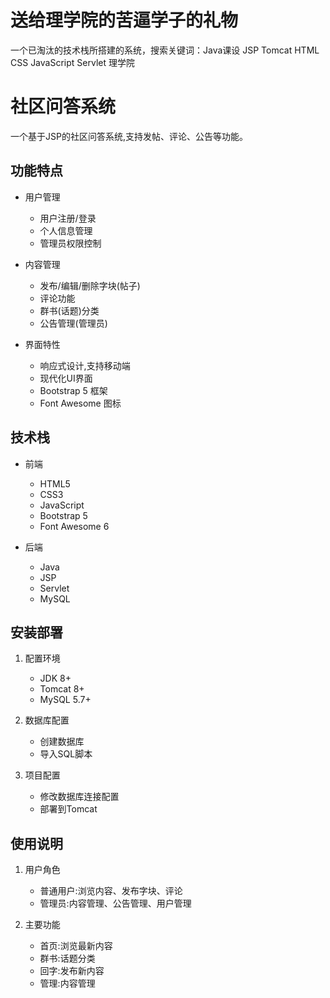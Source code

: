 # 送给理学院的苦逼学子的礼物
一个已淘汰的技术栈所搭建的系统，搜索关键词：Java课设 JSP Tomcat HTML CSS JavaScript Servlet 理学院

# 社区问答系统

一个基于JSP的社区问答系统,支持发帖、评论、公告等功能。

## 功能特点

- 用户管理
  - 用户注册/登录
  - 个人信息管理
  - 管理员权限控制

- 内容管理
  - 发布/编辑/删除字块(帖子)
  - 评论功能
  - 群书(话题)分类
  - 公告管理(管理员)

- 界面特性
  - 响应式设计,支持移动端
  - 现代化UI界面
  - Bootstrap 5 框架
  - Font Awesome 图标

## 技术栈

- 前端
  - HTML5
  - CSS3
  - JavaScript
  - Bootstrap 5
  - Font Awesome 6

- 后端
  - Java
  - JSP
  - Servlet
  - MySQL

## 安装部署

1. 配置环境
   - JDK 8+
   - Tomcat 8+
   - MySQL 5.7+

2. 数据库配置
   - 创建数据库
   - 导入SQL脚本

3. 项目配置
   - 修改数据库连接配置
   - 部署到Tomcat

## 使用说明

1. 用户角色
   - 普通用户:浏览内容、发布字块、评论
   - 管理员:内容管理、公告管理、用户管理

2. 主要功能
   - 首页:浏览最新内容
   - 群书:话题分类
   - 回字:发布新内容
   - 管理:内容管理

